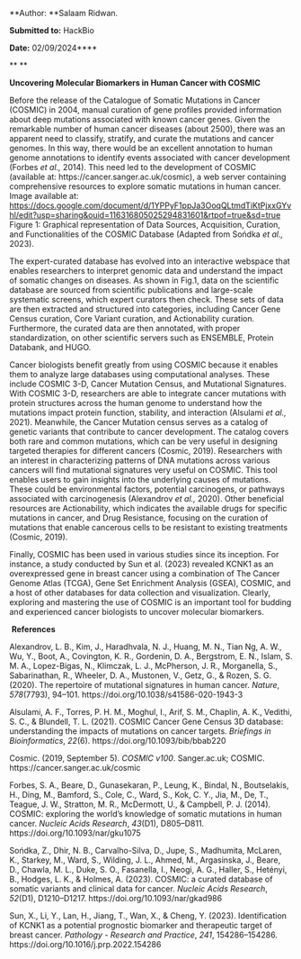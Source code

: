 **Author: **Salaam Ridwan.

**Submitted to:** HackBio

**Date:** 02/09/2024****

** **

**Uncovering Molecular Biomarkers in Human Cancer with COSMIC**

Before the release of the Catalogue of Somatic Mutations in Cancer (COSMIC) in 2004, manual curation of gene profiles provided information about deep mutations associated with known cancer genes. Given the remarkable number of human cancer diseases (about 2500), there was an apparent need to classify, stratify, and curate the mutations and cancer genomes. In this way, there would be an excellent annotation to human genome annotations to identify events associated with cancer development (Forbes _et al.,_ 2014). This need led to the development of COSMIC (available at: https\://cancer.sanger.ac.uk/cosmic), a web server containing comprehensive resources to explore somatic mutations in human cancer.
Image available at: https://docs.google.com/document/d/1YPPyF1ppJa3OoqQLtmdTiKtPjxxGYvhl/edit?usp=sharing&ouid=116316805025294831601&rtpof=true&sd=true
Figure 1: Graphical representation of Data Sources, Acquisition, Curation, and Functionalities of the COSMIC Database (Adapted from Sońdka _et al.,_ 2023).

The expert-curated database has evolved into an interactive webspace that enables researchers to interpret genomic data and understand the impact of somatic changes on diseases. As shown in Fig.1, data on the scientific database are sourced from scientific publications and large-scale systematic screens, which expert curators then check. These sets of data are then extracted and structured into categories, including Cancer Gene Census curation, Core Variant curation, and Actionability curation. Furthermore, the curated data are then annotated, with proper standardization, on other scientific servers such as ENSEMBLE, Protein Databank, and HUGO.

Cancer biologists benefit greatly from using COSMIC because it enables them to analyze large databases using computational analyses. These include COSMIC 3-D, Cancer Mutation Census, and Mutational Signatures. With COSMIC 3-D, researchers are able to integrate cancer mutations with protein structures across the human genome to understand how the mutations impact protein function, stability, and interaction (Alsulami _et al.,_ 2021). Meanwhile, the Cancer Mutation census serves as a catalog of genetic variants that contribute to cancer development. The catalog covers both rare and common mutations, which can be very useful in designing targeted therapies for different cancers (Cosmic, 2019). Researchers with an interest in characterizing patterns of DNA mutations across various cancers will find mutational signatures very useful on COSMIC. This tool enables users to gain insights into the underlying causes of mutations. These could be environmental factors, potential carcinogens, or pathways associated with carcinogenesis (Alexandrov _et al.,_ 2020). Other beneficial resources are Actionability, which indicates the available drugs for specific mutations in cancer, and Drug Resistance, focusing on the curation of mutations that enable cancerous cells to be resistant to existing treatments (Cosmic, 2019).&#x20;

Finally, COSMIC has been used in various studies since its inception. For instance, a study conducted by Sun et al. (2023) revealed KCNK1 as an overexpressed gene in breast cancer using a combination of The Cancer Genome Atlas (TCGA), Gene Set Enrichment Analysis (GSEA), COSMIC, and a host of other databases for data collection and visualization. Clearly, exploring and mastering the use of COSMIC is an important tool for budding and experienced cancer biologists to uncover molecular biomarkers.

 **References**

Alexandrov, L. B., Kim, J., Haradhvala, N. J., Huang, M. N., Tian Ng, A. W., Wu, Y., Boot, A., Covington, K. R., Gordenin, D. A., Bergstrom, E. N., Islam, S. M. A., Lopez-Bigas, N., Klimczak, L. J., McPherson, J. R., Morganella, S., Sabarinathan, R., Wheeler, D. A., Mustonen, V., Getz, G., & Rozen, S. G. (2020). The repertoire of mutational signatures in human cancer. _Nature_, _578_(7793), 94–101. https\://doi.org/10.1038/s41586-020-1943-3

Alsulami, A. F., Torres, P. H. M., Moghul, I., Arif, S. M., Chaplin, A. K., Vedithi, S. C., & Blundell, T. L. (2021). COSMIC Cancer Gene Census 3D database: understanding the impacts of mutations on cancer targets. _Briefings in Bioinformatics_, _22_(6). https\://doi.org/10.1093/bib/bbab220

Cosmic. (2019, September 5). _COSMIC v100_. Sanger.ac.uk; COSMIC. https\://cancer.sanger.ac.uk/cosmic

Forbes, S. A., Beare, D., Gunasekaran, P., Leung, K., Bindal, N., Boutselakis, H., Ding, M., Bamford, S., Cole, C., Ward, S., Kok, C. Y., Jia, M., De, T., Teague, J. W., Stratton, M. R., McDermott, U., & Campbell, P. J. (2014). COSMIC: exploring the world’s knowledge of somatic mutations in human cancer. _Nucleic Acids Research_, _43_(D1), D805–D811. https\://doi.org/10.1093/nar/gku1075

Sońdka, Z., Dhir, N. B., Carvalho-Silva, D., Jupe, S., Madhumita, McLaren, K., Starkey, M., Ward, S., Wilding, J. L., Ahmed, M., Argasinska, J., Beare, D., Chawla, M. L., Duke, S. O., Fasanella, I., Neogi, A. G., Haller, S., Hetényi, B., Hodges, L. K., & Holmes, A. (2023). COSMIC: a curated database of somatic variants and clinical data for cancer. _Nucleic Acids Research_, _52_(D1), D1210–D1217. https\://doi.org/10.1093/nar/gkad986

Sun, X., Li, Y., Lan, H., Jiang, T., Wan, X., & Cheng, Y. (2023). Identification of KCNK1 as a potential prognostic biomarker and therapeutic target of breast cancer. _Pathology - Research and Practice_, _241_, 154286–154286. https\://doi.org/10.1016/j.prp.2022.154286

  
